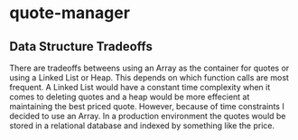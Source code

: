 # quote-manager

## Data Structure Tradeoffs
There are tradeoffs betweens using an Array as the container for quotes or using a Linked List or Heap. This depends on which function calls are most frequent. A Linked List would have a constant time complexity when it comes to deleting quotes and a heap would be more effecient at maintaining the best priced quote. However, because of time constraints I decided to use an Array. In a production environment the quotes would be stored in a relational database and indexed by something like the price.